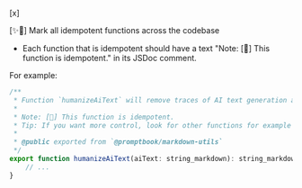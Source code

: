 [x]

[✨🔂] Mark all idempotent functions across the codebase

-   Each function that is idempotent should have a text "Note: [🔂] This function is idempotent." in its JSDoc comment.

For example:

```typescript
/**
 * Function `humanizeAiText` will remove traces of AI text generation artifacts
 *
 * Note: [🔂] This function is idempotent.
 * Tip: If you want more control, look for other functions for example `humanizeAiTextEmdashed` exported `@promptbook/markdown-utils`
 *
 * @public exported from `@promptbook/markdown-utils`
 */
export function humanizeAiText(aiText: string_markdown): string_markdown {
    // ...
}
```
